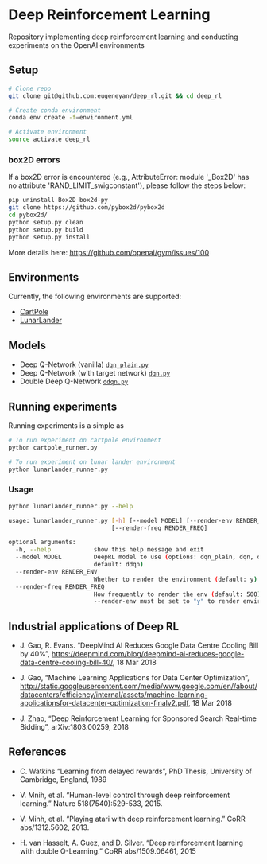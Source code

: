 # Deep Reinforcement Learning 

Repository implementing deep reinforcement learning and conducting experiments on the OpenAI environments

## Setup

```bash
# Clone repo
git clone git@github.com:eugeneyan/deep_rl.git && cd deep_rl

# Create conda environment
conda env create -f=environment.yml

# Activate environment
source activate deep_rl
```

### box2D errors

If a box2D error is encountered (e.g., AttributeError: module '_Box2D' has no attribute 'RAND_LIMIT_swigconstant'), please follow the steps below:  

```bash
pip uninstall Box2D box2d-py
git clone https://github.com/pybox2d/pybox2d
cd pybox2d/
python setup.py clean
python setup.py build
python setup.py install
```

More details here: <https://github.com/openai/gym/issues/100>

## Environments

Currently, the following environments are supported:

* [CartPole](https://gym.openai.com/envs/CartPole-v0/)
* [LunarLander](https://gym.openai.com/envs/LunarLander-v2/)

## Models

* Deep Q-Network (vanilla) [`dqn_plain.py`](models/dqn_plain.py)
* Deep Q-Network (with target network) [`dqn.py`](models/dqn.py)
* Double Deep Q-Network [`ddqn.py`](models/ddqn.py)

## Running experiments

Running experiments is a simple as 

```bash
# To run experiment on cartpole environment
python cartpole_runner.py

# To run experiment on lunar lander environment 
python lunarlander_runner.py
```

### Usage

```bash
python lunarlander_runner.py --help

usage: lunarlander_runner.py [-h] [--model MODEL] [--render-env RENDER_ENV]
                             [--render-freq RENDER_FREQ]

optional arguments:
  -h, --help            show this help message and exit
  --model MODEL         DeepRL model to use (options: dqn_plain, dqn, ddqn;
                        default: ddqn)
  --render-env RENDER_ENV
                        Whether to render the environment (default: y)
  --render-freq RENDER_FREQ
                        How frequently to render the env (default: 500)
                        --render-env must be set to "y" to render environment
```

## Industrial applications of Deep RL

* J. Gao, R. Evans. “DeepMind AI Reduces Google Data Centre Cooling Bill by 40%”, https://deepmind.com/blog/deepmind-ai-reduces-google-data-centre-cooling-bill-40/, 18 Mar 2018

* J. Gao, “Machine Learning Applications for Data Center Optimization”, http://static.googleusercontent.com/media/www.google.com/en//about/datacenters/efficiency/internal/assets/machine-learning-applicationsfor-datacenter-optimization-finalv2.pdf, 18 Mar 2018

* J. Zhao, “Deep Reinforcement Learning for Sponsored Search Real-time Bidding”, arXiv:1803.00259, 2018

## References

* C. Watkins “Learning from delayed rewards”, PhD Thesis, University of Cambridge, England, 1989

* V. Mnih, et al. “Human-level control through deep reinforcement learning.” Nature 518(7540):529-533, 2015.

* V. Minh, et al. “Playing atari with deep reinforcement learning.” CoRR abs/1312.5602, 2013.

* H. van Hasselt, A. Guez, and D. Silver. “Deep reinforcement learning with double Q-Learning.” CoRR abs/1509.06461, 2015

